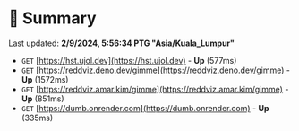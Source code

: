 # 📖 Summary
Last updated: **2/9/2024, 5:56:34 PTG "Asia/Kuala_Lumpur"**

- `GET` [https://hst.ujol.dev](https://hst.ujol.dev) - **Up** (577ms)
- `GET` [https://reddviz.deno.dev/gimme](https://reddviz.deno.dev/gimme) - **Up** (1572ms)
- `GET` [https://reddviz.amar.kim/gimme](https://reddviz.amar.kim/gimme) - **Up** (851ms)
- `GET` [https://dumb.onrender.com](https://dumb.onrender.com) - **Up** (335ms)
